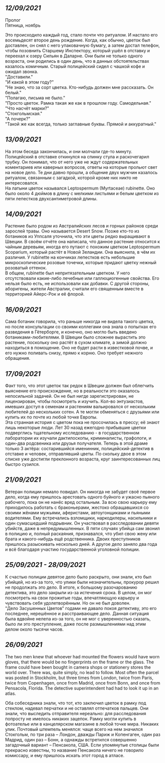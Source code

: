 _**12/09/2021**_
--------------------------------

Пролог  
Пятница, ноябрь  

Это происходило каждый год, стало почти что ритуалом. И настало его восемьдесят второе день рождение. Когда, как обычно, цветок был доставлен, он снял с него упаковачную бумагу, а затем достал телефон, чтобы позовнить Старшему Инспектору, который ушёл в отставку и переехал к озеру Сильян в Даларне. Они были не только одного возраста, они родились в один день, что в данных обстоятельствах казалось комичным. Старый полицейский сидел с чашкой кофе и ожидал звонка.  
"Доставили."  
"И какой в этом году?"  
"Не знаю, что за сорт цветка. Кто-нибудь должен мне рассказать. Он белый."  
"Полагаю, письма не было."  
"Просто цветок. Рамка такая же как в прошлом году. Самодельная."  
"Что насчёт марки?"  
"Стокгольмская."  
"А почерк?"  
"Такой же как всегда, только заглавные буквы. Прямой и аккуратный."  

_**13/09/2021**_  
---------------------------------------

На этом беседа закончилась, и они молчали где-то минуту. Полицейский в отставке откинулся на спинку стула и раскочегарил трубку. Он понимал, что от него уже не ждут содержательных коментариев или каверных вопросов, ответы на которые прольют свет на новое дело. Те дни давно прошли, а общение двух мужчин казалось ритуалом, связанным с загадкой, которой кроме них никто не интересовался.  
На латыни цветок назывался Leptospermum (Myrtaceae) rubinette. Оно было около 4 дюймов в длину с мелкими листьями и белым цветком из пяти лепестков двухсантиметровой длины.

_**14/09/2021**_  
---------------------------------------

Растение было родом из Австралийских лесов и горных районов среди зарослей травы. Оно называется Desert Snow. Позже кто-то из ботаников из Уппсаля уточнила, что эти цветы редко выращивают в Швеции. В своём отчёте она написала, что данное растение относится к чайным деревьям, иногда его путают с похожим цветком Leptospermum Scoparium, который растёт в Новой Зеландии. Она выяснила, в чём их различия. У rubinette на кончиках лепестков есть небольшие микроскопические розовые точечки, которые придают цветку нежный розоватый оттенок.   
В общем, rubinette был непритязательным цветком. У него отсутствовали какие-либо лечебные или галлюциогенные свойства. Его нельзя было есть, не использовали как добавки. С другой стороны, аборигены, жители Австралии, считали его священным вместе в территорией Айерс-Рок и её флорой.  

_**16/09/2021**_  
-----------------------------------------

Сама ботаник говорила, что раньше никогда не видела такого цветка, но после консультации со своими коллегами она знала о попытках его разведения в Гётерборге, и конечно, оно могло быть введено ботаниками-любителями. В Швеции было сложнее вырастить это растение, поскольку оно растёт в сухом климате, а зимой должно находиться в помощение. Оно не будет расти в известковой почве, и его нужно поливать снизу, прямо к корню. Оно требует нежного обращения.  

_**17/09/2021**_  
------------------------------------------

Факт того, что этот цветок так редок в Швеции должен был облегчить выяснение его происхождение, но в реальности это оказалось непосильной задачей. Он не был нигде зарегистрирован, не лицензирован, чтобы посмотреть и изучить. Кол-во энтузиастов, имевших доступ в семенам и растениям вальировался от нескольким любителей до нескольких сотен. А те могли обменяться с друзьями или купить их по почте из любой точке Европы.  
Эта странная история с цветом пока не просочилась в прессу; её знают лишь некоторые люди. Лет 30 назад ежегодно прибывшие цветки подверглись тщательному исследованию - в государственном лаборатории их изучали дактилоскопы, криминалисты, графологи, и один-два родсвеника или друзья получателя. Теперь в этой драме только 3 актёра: состарившийся именинник, полицейский-детектив в отставке и человек, отправлявший цветы. По скольку двое в этом списке уже достигли преклонного возраста, круг заинтересованных лиц быстро сузился.  

_**21/09/2021**_  
----------------------------------------

Ветеран полиции немало повидал. Он никогда не забудет своё первое дело, когда ему пришлось арестовать одного буйного и ужасно пьяного рабочего, пока он не нанёс вред остальным. За всю свою карьеру ему приходилось работать с браконьерами, жестоко обращавшихся со своими жёнами мужьями, аферистами, автоугонщиками и пьяными водителями. Ему встречались взломщики, наркодилеры, насильники и один сумасшедший подрывник. Он участвовал в расследовании девяти убийств, даже в непредумышленных. В пяти случаях убийца сам звонил в полицию и, полный раскаяния, признавался, что убил свою жену или брата и какого-нибудь ещё родственника. Двоих преступников пришлось разыскивать несколько дней. А другое дело заняло два года и всё благодаря участию государственной уголовной полиции.  

_**25/09/2021 - 28/09/2021**_ 
--------------------------------------------

К счастью полиции девятое дело было раскрыто, они знали, кто был убийцей, но из-за того, что улики были незначительны, прокурор решил не продолжать это дело. В итоге, к большому разочарованию детектива, это дело закрыли из-за истечения срока. В целом, он мог посмотреть на свои прожитые годы, впечатляющую карьеру и чувствовать себя удолетворённым. Но он не был доволен.  
"Дело Засушенных Цветов" годами не давало покоя детективу, это его последнее, нерешённое и расстраивающее дело. Данная ситуация была вдвойне нелепа из-за того, он не мог с уверенностью сказать, было ли это преступление, даже после размышлениями над этим делом около тысячи часов.

_**26/09/2021**_
--------------------------------------------

The two men knew that whoever had mounted the flowers would have worn gloves, that there would be no fingerprints on the frame or the glass. The frame could have been bought in camera shops or stationery stores the world over. There was, quite simply, no lead to follow. Most often the parcel was posted in Stockholm, but three times from London, twice from Paris, twice from Copenhagen, once from Madrid, once from Bonn, and once from Pensacola, Florida. The detective superintendent had had to look it up in an atlas.  
 
Оба собеседника знали, что тот, кто заключил цветок в рамку под стеклом, надевал перчатки и не оставлял отпечатков пальцев. Они знали, что выследить отправителя нереально: для расследования попросту не имелось никаких зацепок. Рамку могли купить в фотоателье или в канцелярском магазине в любой точке мира. Никаких улик. Почтовый штемпель менялся: чаще всего на нем значился Стокгольм, по три раза – Лондон, дважды Париж и Копенгаген, один раз Мадрид, один раз – Бонн, а однажды встретился совершенно загадочный вариант – Пенсакола, США. Если упомянутые столицы были прекрасно известны, то название Пенсакола ничего не говорило комиссару, и ему пришлось искать этот город в атласе.  
